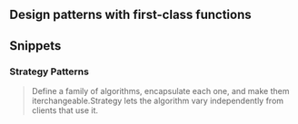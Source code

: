 ## Design patterns with first-class functions


## Snippets

### Strategy Patterns

> Define a family of algorithms, encapsulate each one, and make them iterchangeable.Strategy lets the algorithm vary independently from clients that use it.